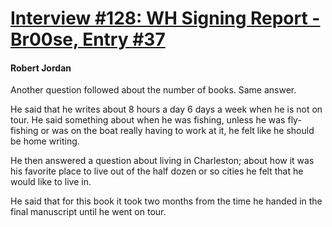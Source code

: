 # [Interview #128: WH Signing Report - Br00se, Entry #37](https://www.theoryland.com/intvmain.php?i=128#37)

#### Robert Jordan

Another question followed about the number of books. Same answer.

He said that he writes about 8 hours a day 6 days a week when he is not on tour. He said something about when he was fishing, unless he was fly-fishing or was on the boat really having to work at it, he felt like he should be home writing.

He then answered a question about living in Charleston; about how it was his favorite place to live out of the half dozen or so cities he felt that he would like to live in.

He said that for this book it took two months from the time he handed in the final manuscript until he went on tour.

